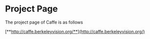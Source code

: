 # Project Page

The project page of Caffe is as follows

[**http://caffe.berkeleyvision.org/**](http://caffe.berkeleyvision.org/)  


